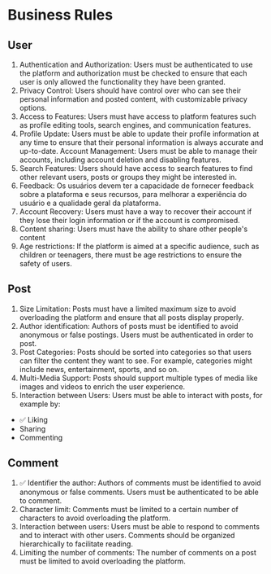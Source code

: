 # Business Rules

## User
1. Authentication and Authorization: Users must be authenticated to use the platform and authorization must be checked to ensure that each user is only allowed the functionality they have been granted.
2. Privacy Control: Users should have control over who can see their personal information and posted content, with customizable privacy options.
3. Access to Features: Users must have access to platform features such as profile editing tools, search engines, and communication features.
4. Profile Update: Users must be able to update their profile information at any time to ensure that their personal information is always accurate and up-to-date.
Account Management: Users must be able to manage their accounts, including account deletion and disabling features.
5. Search Features: Users should have access to search features to find other relevant users, posts or groups they might be interested in.
6. Feedback: Os usuários devem ter a capacidade de fornecer feedback sobre a plataforma e seus recursos, para melhorar a experiência do usuário e a qualidade geral da plataforma.
7. Account Recovery: Users must have a way to recover their account if they lose their login information or if the account is compromised.
8. Content sharing: Users must have the ability to share other people's content
9. Age restrictions: If the platform is aimed at a specific audience, such as children or teenagers, there must be age restrictions to ensure the safety of users.


## Post
1. Size Limitation: Posts must have a limited maximum size to avoid overloading the platform and ensure that all posts display properly.
2. Author identification: Authors of posts must be identified to avoid anonymous or false postings. Users must be authenticated in order to post.
3. Post Categories: Posts should be sorted into categories so that users can filter the content they want to see. For example, categories might include news, entertainment, sports, and so on.
4. Multi-Media Support: Posts should support multiple types of media like images and videos to enrich the user experience.
5. Interaction between Users: Users must be able to interact with posts, for example by:
  - ✅ Liking
  - Sharing
  - Commenting


## Comment
1. ✅ Identifier the author: Authors of comments must be identified to avoid anonymous or false comments. Users must be authenticated to be able to comment.
2. Character limit: Comments must be limited to a certain number of characters to avoid overloading the platform.
3. Interaction between users: Users must be able to respond to comments and to interact with other users. Comments should be organized hierarchically to facilitate reading.
4. Limiting the number of comments: The number of comments on a post must be limited to avoid overloading the platform.
